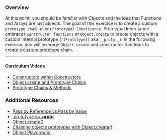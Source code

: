 ### Overview

At this point, you should be familiar with Objects and the idea that Functions and Arrays are just objects.  The goal of this exercise is to create a custom `prototype chain` 
using `Prototypal Inheritance`.  Prototypal Inheritance embraces `constructor functions` or `Object.create` to create objects with a custom internal prototype (`[[Prototype]]` aka `__proto__`).
In the following exercise, you will leverage `Object.create` and constructor functions to create a custom prototype chain.


<hr>

#### Curriculum Videos

- [Constructors within Constructors](https://learn.fullstackacademy.com/workshop/57a21d1d39616e0300f91dd6/content/5841fcb54b5f3d000456f6be/text)
- [Object.create and Prototype Chains](https://learn.fullstackacademy.com/workshop/57a21d1d39616e0300f91dd6/content/5841fcbc4b5f3d000456f6c3/text)
- [Prototype Chains & Methods](https://learn.fullstackacademy.com/workshop/57a21d1d39616e0300f91dd6/content/584a098abfff15000443e216/text)

### Additional Resources

- [Pass by Reference vs Pass by Value](http://docstore.mik.ua/orelly/webprog/jscript/ch11_02.htm)
- [.prototype vs .__proto__](http://stackoverflow.com/questions/9959727/proto-vs-prototype-in-javascript)
- [Object.create()](https://developer.mozilla.org/en-US/docs/Web/JavaScript/Reference/Global_Objects/Object/create)
- [Chaining objects prototypes with Object.create()](http://eli.thegreenplace.net/2013/10/22/classical-inheritance-in-javascript-es5)
- [Object Playground](http://www.objectplayground.com/)


